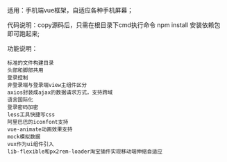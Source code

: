 适用：手机端vue框架，自适应各种手机屏幕；

代码说明：copy源码后，只需在根目录下cmd执行命令 npm install 安装依赖包即可跑起来;

功能说明：

    标准的文件构建目录
    头部和脚部共用
    登录控制
    非登录端与登录端view主组件区分
    axios封装成ajax的数据请求方式，支持跨域
    语言国际化
    登录密码加密
    less工具快捷写css
    阿里巴巴的iconfont支持
    vue-animate动画效果支持
    mock模拟数据
    vux作为ui组件引入
    lib-flexible和px2rem-loader淘宝插件实现移动端伸缩自适应
